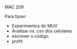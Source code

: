 MAC 209

Para fazer:

- Experimentos do MUV
- Analisar os .csv dos celulares
- escrever o código 
- profit
